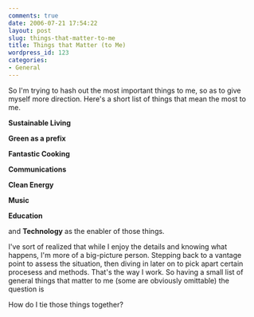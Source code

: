```yaml
---
comments: true
date: 2006-07-21 17:54:22
layout: post
slug: things-that-matter-to-me
title: Things that Matter (to Me)
wordpress_id: 123
categories:
- General
---
```


So I'm trying to hash out the most important things to me, so as to give myself more direction. Here's a short list of things that mean the most to me.





**Sustainable Living**







**Green as a prefix**








**Fantastic Cooking**








**Communications**








**Clean Energy**








**Music**








**Education**








and **Technology** as the enabler of those things.








I've sort of realized that while I enjoy the details and knowing what happens, I'm more of a big-picture person. Stepping back to a vantage point to assess the situation, then diving in later on to pick apart certain procesess and methods. That's the way I work. So having a small list of general things that matter to me (some are obviously omittable) the question is








How do I tie those things together?
